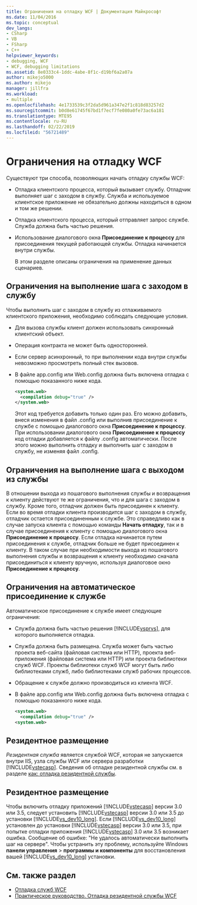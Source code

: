 ```yaml
---
title: Ограничения на отладку WCF | Документация Майкрософт
ms.date: 11/04/2016
ms.topic: conceptual
dev_langs:
- CSharp
- VB
- FSharp
- C++
helpviewer_keywords:
- debugging, WCF
- WCF, debugging limitations
ms.assetid: 8e0333c4-1ddc-4abe-8f1c-d19bf6a2a07a
author: mikejo5000
ms.author: mikejo
manager: jillfra
ms.workload:
- multiple
ms.openlocfilehash: 4e1733539c3f2da5d961a347e2f1c818d83257d2
ms.sourcegitcommit: b0d8e61745f67bd1f7ecf7fe080a0fe73ac6a181
ms.translationtype: MTE95
ms.contentlocale: ru-RU
ms.lasthandoff: 02/22/2019
ms.locfileid: "56721489"
---
```

# <a name="limitations-on-wcf-debugging"></a>Ограничения на отладку WCF
Существуют три способа, позволяющих начать отладку службы WCF:

- Отладка клиентского процесса, который вызывает службу. Отладчик выполняет шаг с заходом в службу. Служба и используемое клиентское приложение не обязательно должны находиться в одном и том же решении.

- Отладка клиентского процесса, который отправляет запрос службе. Служба должна быть частью решения.

- Использование диалогового окна **Присоединение к процессу** для присоединения текущей работающей службы. Отладка начинается внутри службы.

  В этом разделе описаны ограничения на применение данных сценариев.

## <a name="limitations-on-stepping-into-a-service"></a>Ограничения на выполнение шага с заходом в службу
 Чтобы выполнить шаг с заходом в службу из отлаживаемого клиентского приложения, необходимо соблюдать следующие условия.

-   Для вызова службы клиент должен использовать синхронный клиентский объект.

-   Операция контракта не может быть односторонней.

-   Если сервер асинхронный, то при выполнении кода внутри службы невозможно просмотреть полный стек вызовов.

-   В файле app.config или Web.config должна быть включена отладка с помощью показанного ниже кода.

    ```xml
    <system.web>
      <compilation debug="true" />
    </system.web>
    ```

     Этот код требуется добавить только один раз. Его можно добавить, внеся изменения в файл .config или выполнив присоединение к службе с помощью диалогового окна **Присоединение к процессу**. При использовании диалогового окна **Присоединение к процессу** код отладки добавляется к файлу .config автоматически. После этого можно выполнить отладку и выполнить шаг с заходом в службу, не изменяя файл .config.

## <a name="limitations-on-stepping-out-of-a-service"></a>Ограничения на выполнение шага с выходом из службы
 В отношении выхода из пошагового выполнения службы и возвращения к клиенту действуют те же ограничения, что и для шага с заходом в службу. Кроме того, отладчик должен быть присоединен к клиенту. Если во время отладки клиента производится шаг с заходом в службу, отладчик остается присоединенным к службе. Это справедливо как в случае запуска клиента с помощью команды **Начать отладку**, так и в случае присоединения к клиенту с помощью диалогового окна **Присоединение к процессу**. Если отладка начинается путем присоединения к службе, отладчик больше не будет присоединен к клиенту. В таком случае при необходимости выхода из пошагового выполнения службы и возвращения к клиенту необходимо сначала присоединиться к клиенту вручную, используя диалоговое окно **Присоединение к процессу**.

## <a name="limitations-on-automatic-attach-to-a-service"></a>Ограничения на автоматическое присоединение к службе
 Автоматическое присоединение к службе имеет следующие ограничения:

- Служба должна быть частью решения [!INCLUDE[vsprvs](../code-quality/includes/vsprvs_md.md)], для которого выполняется отладка.

- Служба должна быть размещена. Служба может быть частью проекта веб-сайта (файловая система или HTTP), проекта веб-приложения (файловая система или HTTP) или проекта библиотеки служб WCF. Проекты библиотеки служб WCF могут быть либо библиотеками служб, либо библиотеками служб рабочих процессов.

- Обращение к службе должно производиться из клиента WCF.

- В файле app.config или Web.config должна быть включена отладка с помощью показанного ниже кода.

  ```xml
  <system.web>
    <compilation debug="true" />
  <system.web>
  ```

## <a name="self-hosting"></a>Резидентное размещение
 *Резидентная служба* является службой WCF, которая не запускается внутри IIS, узла службы WCF или сервера разработки [!INCLUDE[vstecasp](../code-quality/includes/vstecasp_md.md)]. Сведения об отладке резидентной службы см. в разделе [как: отладка резидентной службы](../debugger/how-to-debug-a-self-hosted-wcf-service.md).

## <a name="self-hosting"></a>Резидентное размещение
 Чтобы включить отладку приложений [!INCLUDE[vstecasp](../code-quality/includes/vstecasp_md.md)] версии 3.0 или 3.5, следует установить [!INCLUDE[vstecasp](../code-quality/includes/vstecasp_md.md)] версии 3.0 или 3.5 до установки [!INCLUDE[vs_dev10_long](../code-quality/includes/vs_dev10_long_md.md)]. Если [!INCLUDE[vs_dev10_long](../code-quality/includes/vs_dev10_long_md.md)] установлен до установки [!INCLUDE[vstecasp](../code-quality/includes/vstecasp_md.md)] версии 3.0 или 3.5, при попытке отладки приложения [!INCLUDE[vstecasp](../code-quality/includes/vstecasp_md.md)] 3.0 или 3.5 возникает ошибка. Сообщение об ошибке: "Не удалось автоматически выполнить шаг на сервере". Чтобы устранить эту проблему, используйте Windows **панели управления** > **программы и компоненты** для восстановления вашей [!INCLUDE[vs_dev10_long](../code-quality/includes/vs_dev10_long_md.md)] установки.

## <a name="see-also"></a>См. также раздел
- [Отладка служб WCF](../debugger/debugging-wcf-services.md)
- [Практическое руководство. Отладка резидентной службы WCF](../debugger/how-to-debug-a-self-hosted-wcf-service.md)

